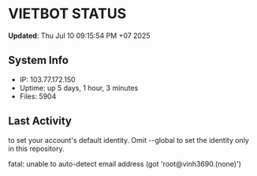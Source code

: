 # VIETBOT STATUS
**Updated**: Thu Jul 10 09:15:54 PM +07 2025

## System Info
- IP: 103.77.172.150
- Uptime: up 5 days, 1 hour, 3 minutes
- Files: 5904

## Last Activity

to set your account's default identity.
Omit --global to set the identity only in this repository.

fatal: unable to auto-detect email address (got 'root@vinh3690.(none)')
